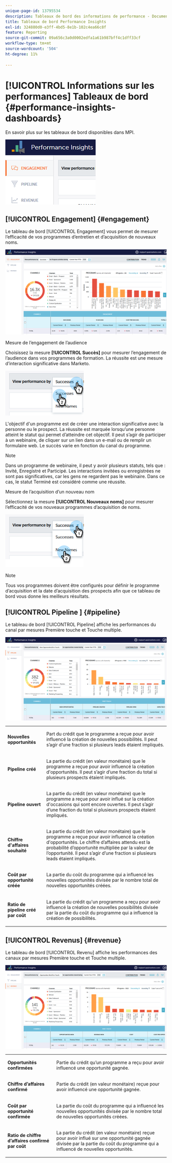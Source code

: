 ```yaml
---
unique-page-id: 13795534
description: Tableaux de bord des informations de performance - Documents Marketo - Documentation du produit
title: Tableaux de bord Performance Insights
exl-id: 324880d0-e3ff-4bd5-8e1b-102c4ea66c8f
feature: Reporting
source-git-commit: 09a656c3a0d0002edfa1a61b987bff4c1dff33cf
workflow-type: tm+mt
source-wordcount: '504'
ht-degree: 11%

---
```


# [!UICONTROL Informations sur les performances] Tableaux de bord {#performance-insights-dashboards}

En savoir plus sur les tableaux de bord disponibles dans MPI.

![](assets/1-4.png)

## [!UICONTROL Engagement] {#engagement}

Le tableau de bord [!UICONTROL Engagement] vous permet de mesurer l’efficacité de vos programmes d’entretien et d’acquisition de nouveaux noms.

![](assets/two-3.png)

Mesure de l’engagement de l’audience

Choisissez la mesure **[!UICONTROL Succès]** pour mesurer l’engagement de l’audience dans vos programmes de formation. La réussite est une mesure d’interaction significative dans Marketo.

![](assets/3-4.png)

L&#39;objectif d&#39;un programme est de créer une interaction significative avec la personne ou le prospect. La réussite est marquée lorsqu’une personne atteint le statut qui permet d’atteindre cet objectif. Il peut s’agir de participer à un webinaire, de cliquer sur un lien dans un e-mail ou de remplir un formulaire web. Le succès varie en fonction du canal du programme.

>[!NOTE]
>
>Dans un programme de webinaire, il peut y avoir plusieurs statuts, tels que : Invité, Enregistré et Participé. Les interactions invitées ou enregistrées ne sont pas significatives, car les gens ne regardent pas le webinaire. Dans ce cas, le statut Terminé est considéré comme une réussite.

Mesure de l’acquisition d’un nouveau nom

Sélectionnez la mesure **[!UICONTROL Nouveaux noms]** pour mesurer l’efficacité de vos nouveaux programmes d’acquisition de noms.

![](assets/4-3.png)

>[!NOTE]
>
>Tous vos programmes doivent être configurés pour définir le programme d’acquisition et la date d’acquisition des prospects afin que ce tableau de bord vous donne les meilleurs résultats.

## [!UICONTROL  Pipeline ] {#pipeline}

Le tableau de bord [!UICONTROL Pipeline] affiche les performances du canal par mesures Première touche et Touche multiple.

![](assets/five-1.png)

<table>
 <tbody>
  <tr>
   <td><p><strong><span class="uicontrol">Nouvelles opportunités</span></strong></p></td>
   <td><p>Part du crédit que le programme a reçue pour avoir influencé la création de nouvelles possibilités. Il peut s’agir d’une fraction si plusieurs leads étaient impliqués.</p></td>
  </tr>
  <tr>
   <td><p><strong><span class="uicontrol">Pipeline créé</span></strong></p></td>
   <td><p>La partie du crédit (en valeur monétaire) que le programme a reçue pour avoir influencé la création d'opportunités. Il peut s’agir d’une fraction du total si plusieurs prospects étaient impliqués.</p></td>
  </tr>
  <tr>
   <td><p><strong><span class="uicontrol">Pipeline ouvert</span></strong></p></td>
   <td><p>La partie du crédit (en valeur monétaire) que le programme a reçue pour avoir influé sur la création d'occasions qui sont encore ouvertes. Il peut s’agir d’une fraction du total si plusieurs prospects étaient impliqués.</p></td>
  </tr>
  <tr>
   <td><p><strong><span class="uicontrol">Chiffre d'affaires souhaité</span></strong></p></td>
   <td><p>La partie du crédit (en valeur monétaire) que le programme a reçue pour avoir influencé la création d'opportunités. Le chiffre d’affaires attendu est la probabilité d’opportunité multipliée par la valeur de l’opportunité. Il peut s’agir d’une fraction si plusieurs leads étaient impliqués.</p></td>
  </tr>
  <tr>
   <td><p><strong><span class="uicontrol">Coût par opportunité créée</span></strong></p></td>
   <td><p>La partie du coût du programme qui a influencé les nouvelles opportunités divisée par le nombre total de nouvelles opportunités créées.</p></td>
  </tr>
  <tr>
   <td><p><strong><span class="uicontrol">Ratio de pipeline créé par coût</span></strong></p></td>
   <td><p>La partie du crédit qu'un programme a reçu pour avoir influencé la création de nouvelles possibilités divisée par la partie du coût du programme qui a influencé la création de possibilités.</p></td>
  </tr>
 </tbody>
</table>

## [!UICONTROL Revenus] {#revenue}

Le tableau de bord [!UICONTROL Revenu] affiche les performances des canaux par mesures Première touche et Touche multiple.

![](assets/six-1.png)

<table>
 <tbody>
  <tr>
   <td><p><strong><span class="uicontrol">Opportunités confirmées</span></strong></p></td>
   <td><p>Partie du crédit qu’un programme a reçu pour avoir influencé une opportunité gagnée.</p></td>
  </tr>
  <tr>
   <td><p><strong><span class="uicontrol">Chiffre d’affaires confirmé</span></strong></p></td>
   <td><p>Partie du crédit (en valeur monétaire) reçue pour avoir influencé une opportunité gagnée.</p></td>
  </tr>
  <tr>
   <td><p><strong><span class="uicontrol">Coût par opportunité confirmée</span></strong></p></td>
   <td><p>La partie du coût du programme qui a influencé les nouvelles opportunités divisée par le nombre total de nouvelles opportunités créées.</p></td>
  </tr>
  <tr>
   <td><p><strong><span class="uicontrol">Ratio de chiffre d’affaires confirmé par coût</span></strong></p></td>
   <td><p>La partie du crédit (en valeur monétaire) reçue pour avoir influé sur une opportunité gagnée divisée par la partie du coût du programme qui a influencé de nouvelles opportunités.</p></td>
  </tr>
 </tbody>
</table>
